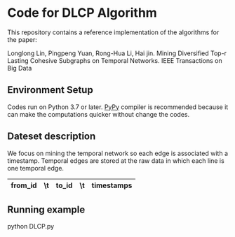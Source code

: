 # Code for DLCP  Algorithm

This repository contains a reference implementation of the algorithms for the paper:

Longlong Lin, Pingpeng Yuan, Rong-Hua Li, Hai jin. Mining Diversified Top-r Lasting Cohesive Subgraphs on Temporal Networks. IEEE Transactions on Big Data

## Environment Setup

Codes run on Python 3.7 or later. [PyPy](http://pypy.org/) compiler is recommended because it can make the computations quicker without change the codes.


## Dateset description
We focus on mining the temporal network so each edge is associated with a timestamp. Temporal edges are stored at the raw data in which each line is one temporal edge.
 
| from_id | \t  | to_id    | \t  |  timestamps  |
| :----:  |:----: | :----:   |:----:   | :----: |


## Running example
python DLCP.py 
